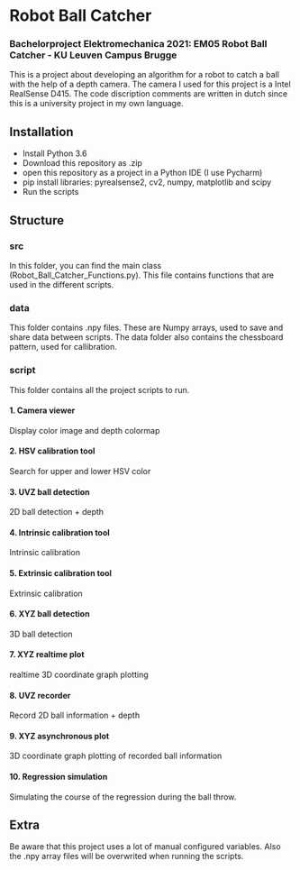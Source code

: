 # Robot Ball Catcher
### Bachelorproject Elektromechanica 2021: EM05 Robot Ball Catcher - KU Leuven Campus Brugge

This is a project about developing an algorithm for a robot to catch a ball with the help of a depth camera.
The camera I used for this project is a Intel RealSense D415.
The code discription comments are written in dutch since this is a university project in my own language.

## Installation
- Install Python 3.6
- Download this repository as .zip
- open this repository as a project in a Python IDE (I use Pycharm)
- pip install libraries: pyrealsense2, cv2, numpy, matplotlib and scipy
- Run the scripts

## Structure
### src
In this folder, you can find the main class (Robot_Ball_Catcher_Functions.py).
This file contains functions that are used in the different scripts.
### data
This folder contains .npy files. These are Numpy arrays, used to save and share data between scripts.
The data folder also contains the chessboard pattern, used for callibration.
### script
This folder contains all the project scripts to run.

#### 1. Camera viewer
Display color image and depth colormap
#### 2. HSV calibration tool
Search for upper and lower HSV color
#### 3. UVZ ball detection
2D ball detection + depth
#### 4. Intrinsic calibration tool
Intrinsic calibration
#### 5. Extrinsic calibration tool
Extrinsic calibration
#### 6. XYZ ball detection
3D ball detection
#### 7. XYZ realtime plot
realtime 3D coordinate graph plotting
#### 8. UVZ recorder
Record 2D ball information + depth
#### 9. XYZ asynchronous plot
3D coordinate graph plotting of recorded ball information
#### 10. Regression simulation
Simulating the course of the regression during the ball throw.

## Extra
Be aware that this project uses a lot of manual configured variables. Also the .npy array files will be overwrited when running the scripts.

